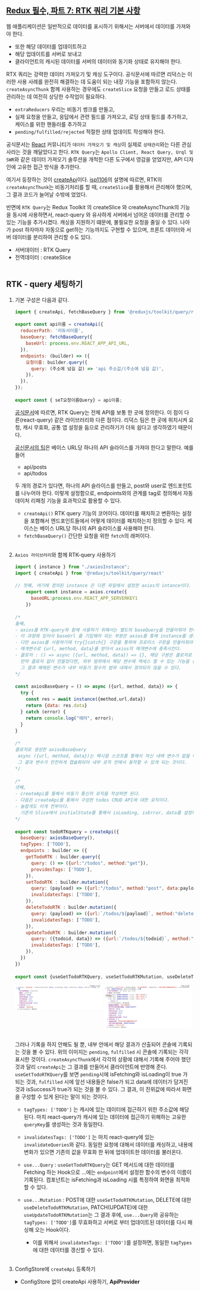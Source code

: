 ## [Redux 필수, 파트 7: RTK 쿼리 기본 사항](https://redux.js.org/tutorials/essentials/part-7-rtk-query-basics)

웹 애플리케이션은 일반적으로 데이터를 표시하기 위해서는 서버에서 데이터를 가져와야 한다.
- 또한 해당 데이터를 업데이트하고
- 해당 업데이트를 서버로 보내고
- 클라이언트의 캐시된 데이터를 서버의 데이터와 동기화 상태로 유지해야 한다. 

RTX 쿼리는 강력한 데이터 가져오기 및 캐싱 도구이다. 공식문서에 따르면 리덕스는 이러한 사용 사례를 완전히 해결하는 데 도움이 되는 내장 기능을 포함하지 않는다. `createAsyncThunk` 함께 사용하는 경우에도 `createSlice` 요청을 만들고 로드 상태를 관리하는 데 여전히 상당한 수작업이 필요하다. 

- `extraReducers` 우리는 비동기 썽크를 만들고,
- 실제 요청을 만들고, 응답에서 관련 필드를 가져오고, 로딩 상태 필드를 추가하고, 케이스를 위한 핸들러를 추가하고
- `pending/fulfilled/rejected` 적절한 상태 업데이트 작성해야 한다. 

공식문서는 [React](https://redux.js.org/tutorials/essentials/part-7-rtk-query-basics) 커뮤니티가 `데이터 가져오기 및 캐싱`이 실제로 `상태관리`와는 다른 관심사라는 것을 깨달았다고 한다. `RTK Query`는 `Apollo Client, React Query, Urql 및 SWR`와 같은 데이터 가져오기 솔루션을 개척한 다른 도구에서 영감을 얻었지만, API 디자인에 고유한 접근 방식을 추가한다. 

여기서 등장하는 것이 [createApi](https://redux-toolkit.js.org/rtk-query/api/createApi)이다. [isp1106](https://velog.io/@dlstjr1106/RTK-QUERY)의 설명에 따르면, RTK의 `createAsyncThunk`는 비동기처리를 할 때, `createSlice`를 활용해서 관리해야 했으며, 그 결과 코드가 늘어날 수밖에 었었다. 

반면에 `RTK Query`는 Redux Toolkit 의 createSlice 와 createAsyncThunk의 기능을 동시에 사용하면서, react-query 와 유사하게 서버에서 넘어온 데이터를 관리할 수 있는 기능을 추가시켰다. 캐싱을 지원하기 떄문에, 불필요한 요청을 줄일 수 있다. 나아가 post 하자마자 자동으로 get하는 기능까지도 구현할 수 있으며, 프론트 데이터와 서버 데이터를 분리하여 관리할 수도 있다. 

- 서버데이터 : RTK Query 
- 전역데이터 : createSlice
<br/><br/>

## RTK - query 세팅하기 

1. 기본 구성은 다음과 같다.

    ```javascript 
    import { createApi, fetchBaseQuery } from '@reduxjs/toolkit/query/react';
    
    export const api이름 = createApi({
      reducerPath: '리듀서이름',
      baseQuery: fetchBaseQuery({
        baseUrl: process.env.REACT_APP_API_URL,
      }),
      endpoints: (builder) => ({
        요청이름: builder.query({
          query: (주소에 넘길 값) => 'api 주소값/(주소에 넘길 값)',
        }),
      }),
    });
    
    export const { seT요청이름Query} = api이름;
    ```

    [공식문서](https://junsangyu.gitbook.io/rtk-query/tutorial)에 따르면, RTK Query는 전체 API를 보통 한 곳에 정의한다. 이 점이 다른(react-query) 같은 라이브러리와 다른 점이다. 리덕스 팀은 한 곳에 위치시켜 요청, 캐시 무효화, 공통 앱 설정을 둠으로 관리하기가 더욱 쉽다고 생각하였기 때문이다. 

    [공신문서의 팁](https://junsangyu.gitbook.io/rtk-query/tutorial)은 베이스 URL당 하나의 API 슬라이스를 가져야 한다고 말한다. 예를 들어 

    - api/posts
    - api/todos

    두 개의 경로가 있다면, 하나의 API 슬라이스를 만들고, post와 user로 엔드포인트를 나누어야 한다. 이렇게 설정함으로, endpoints와의 관계를 tag로 정의해서 자동 데이처 리패칭 기능을 효과적으로 활용할 수 있다. 

      - `createApi()` RTK query 기능의 코어이다. 데이터를 패치하고 변환하는 설정을 포함해서 엔드포인트들에서 어떻게 데이터를 패치하는지 정의할 수 있다. 케이스는 베이스 URL당 하나의 API 슬라이스를 사용해야 한다. 
      - `fetchBaseQuery()` 간단한 요청을 위한 `fetch`의 래퍼이다.
      <br/><br/>

2. `Axios 라이브러리`와 함께 RTK-query 사용하기

    ```javascript 
    import { instance } from "./axiosInstance";
    import { createApi } from '@reduxjs/toolkit/query/react'

    // 첫째, 여기에 정의된 instance 은 다른 파일에서 설정한 axios의 intance이다. 
        export const instance = axios.create({
          baseURL:process.env.REACT_APP_SERVERKEY1
        })

    /* 
    둘째, 
    - axios를 RTK-query와 함께 사용하기 위해서는 별도의 baseQuery을 만들어줘야 한다. 
    - 이 과정에 있어서 baseUrl 를 기입해야 되는 부분은 axios를 통해 instance를 생성할 것임으로 생략이 가능하다. 
    - 다만 axios를 사용하기에 try{}catch{} 구문을 통하여 프로미스 구문을 만들어줘야 한다. 
    - 매개변수로 {url, method, data}를 받아서 axios의 매개변수에 충족시킨다. 
    - 클로저 : () => async ({url, method, data}) => {}, 해당 구분은 클로저로 기록해야 하는데, 
      만약 클로저 없이 만들었다면, 외부 범위에서 해당 변수에 액세스 할 수 있는 기능을 상실하게 되기 때문이다. 
      그 결과 해체된 변수가 내부 비동기 함수의 범위 내에서 정의되지 않을 수 있다. 
    */

    const axiosBaseQuery = () => async ({url, method, data}) => {
      try {
        const res = await instance({method,url,data})
        return {data: res.data}
      } catch (error) {
        return console.log("에러", error);
      }
    }

    /*
    클로저로 생성한 axiosBaseQuery
     async ({url, method, data})는 렉시컬 스코프를 통해서 자신 내에 변수가 없을 때 상위로 올라가서 변수를 참조한다. 
     그 결과 변수가 안전하게 캡슐화되어 내부 로직 안에서 동작할 수 있게 되는 것이다. 
    */

    /*
    넷째,
    - createApi를 통해서 비동기 통신의 로직을 작성하면 된다. 
    - 다음은 createApi를 통해서 구성한 todos CRUD API에 대한 로직이다. 
    - 놀랍게도 이게 전부이다. 
      기존의 Slice에서 initialState를 통해서 isLoading, isError, data를 설정해주었던 부분이 여기에 생략되었다. 
    */

    export const todoRTKquery = createApi({
      baseQuery: axiosBaseQuery(),
      tagTypes: ['TODO'],
      endpoints : builder => ({
        getTodoRTK : builder.query({
          query: () => ({url:"/todos", method:"get"}),
          providesTags: ['TODO'],
        }),
        setTodoRTK : builder.mutation({
          query: (payload) => ({url:"/todos", method:"post", data:payload}),
          invalidatesTags: ['TODO'],
        }),
        deleteTodoRTK : builder.mutation({
          query: (payload) => ({url:`/todos/${payload}`, method:"delete"}),
          invalidatesTags: ['TODO'],
        }),
        updateTodoRTK : builder.mutation({
          query: ({todoid, data}) => ({url:`/todos/${todoid}`, method:"patch", data}),
          invalidatesTags: ['TODO'],
        }),
      })
    })

    export const {useGetTodoRTKQuery, useSetTodoRTKMutation, useDeleteTodoRTKMutation, useUpdateTodoRTKMutation} = todoRTKquery;
    ``` 

    <div >
    <img src="../img/RTKquery(1).png" width="49%" align="top">
    <img src="../img/RTKquery(2).png"width="49%" align="top">
    </div><br/>

    그러나 기록을 하지 안해도 될 뿐, 내부 안에서 해당 결과가 산출되어 콘솔에 기록되는 것을 볼 수 있다. 위의 이미지는 `pending`, `fulfilled` 시 콘솔에 기록되는 각각 표시한 것이다. `createAsyncThunk`에서 각각의 상황에 대해서 기록해 주어야 했던 것과 달리 `createApi`는 그 결과를 만들어서 클라이언트에 반영해 준다. `useGetTodoRTKQuery`를 보면  `pending`시에 isFetching와 isLoading이 true 가 되는 것과, `fulfilled` 시에 앞선 내용들은 false가 되고 data에 데이터가 담겨진 것과 isSuccess가 true가 되는 것을 볼 수 있다. 그 결과, 이 진위값에 따라서 화면을 구성할 수 있게 된다는 말이 되는 것이다. 

    - `tagTypes: ['TODO']` 는 캐시에 있는 데이터에 접근하기 위한 주소값에 해당된다. 마치 react-query가 캐시에 있는 데이터에 접근하기 위해하는 고유한 `queryKey`를 생성하는 것과 동일한다.  
    - `invalidatesTags: ['TODO']` 는 마치 react-query에 있는 `invalidateQueries`와 같다. 동일한 요청에 대해서 데이터를 캐싱하고, 내용에 변화가 있으면 기존의 값을 무효화 한 뒤에 업데이트한 데이터를 불러온다. 

    - `use...Query` : `useGetTodoRTKQuery`는 GET 메서드에 대한 데이터를 Fetching 하는 Hook으로 ...에는 `endpoint`에서 설정한 함수의 변수의 이름이 기록된다. 컴포넌트는 isFetching과 isLoading 시를 특정하여 화면을 최적화 할 수 있다. 
    - `use...Mutation` : POST에 대한 `useSetTodoRTKMutation`, DELETE에 대한 `useDeleteTodoRTKMutation`, PATCH(UPDATE)에 대한 `useUpdateTodoRTKMutation`는 그 결과 후에, `use...Query`와 공유하는 `tagTypes: ['TODO']`를 무효화하고 서버로 부터 업데이트된 데이터를 다시 패싱해 오는 Hook이다. 
      - 이를 위해서 `invalidatesTags: ['TODO']`를 설정하면, 동일한 `tagTypes`에 대한 데이터를 갱신할 수 있다. 
<br/><br/>      

3. ConfigStore에 `createApi` 등록하기 

    <details>
    <summary>ConfigStore 없이 createApi 사용하기, <strong>ApiProvider</strong></summary>

      `createApi`는 리덕스를 기반으로 동작하는 비동기 처리지만, Redux 없이 사용할 수도 있다. 이 부분이 흥미있는 부분이다. 

      ```javascript 
      import { ApiProvider } from '@reduxjs/toolkit/dist/query/react';

      const root = ReactDOM.createRoot(document.getElementById('root'));
      root.render(
          <ApiProvider api={}>
            <App />
          </ApiProvider>
      );
      ```

      `index.js`에 해당 `createApi`를 구독시켜서 Redux의 Store 없이 단독으로 사용이 가능하다. 이는 데이터가 메인 메모리에 저장될 필요가 없는 네트워크 상태관리에 따른 결과일 것이다. 이 부분은 react-query가 index.js에 `<QueryClientProvider>`를 설정하는 것과 유사하다. 

      ```javascript 
      // react-query
      import { QueryClientProvider, QueryClient } from 'react-query';
      const queryClient = new QueryClient();

      const App = () => {
        return (
          <QueryClientProvider client={queryClient}>
            <div className="App"></div>
          </QueryClientProvider>
        );
      };
      ```
    </details>

    